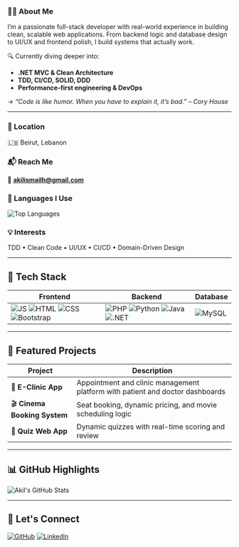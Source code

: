 
### 👨‍💻 About Me

I’m a passionate full-stack developer with real-world experience in building clean, scalable web applications. From backend logic and database design to UI/UX and frontend polish, I build systems that actually work.

🔍 Currently diving deeper into:
- **.NET MVC & Clean Architecture**
- **TDD, CI/CD, SOLID, DDD**
- **Performance-first engineering & DevOps**

-> _“Code is like humor. When you have to explain it, it’s bad.” – Cory House_

---


### 📍 Location  
🇱🇧 Beirut, Lebanon  

### 📬 Reach Me  
📧 **akilismailh@gmail.com**

### 🧠 Languages I Use  
![Top Languages](https://github-readme-stats.vercel.app/api/top-langs/?username=akil-Ismail&layout=compact&theme=tokyonight&exclude_repo=repo1,repo2)

### 💡 Interests  
TDD • Clean Code • UI/UX • CI/CD • Domain-Driven Design

---

## 🔧 Tech Stack

| Frontend | Backend | Database |
|----------|---------|----------|
|![JS](https://img.shields.io/badge/JavaScript-F7DF1E?logo=javascript&logoColor=black) ![HTML](https://img.shields.io/badge/HTML5-E34F26?logo=html5&logoColor=white) ![CSS](https://img.shields.io/badge/CSS3-1572B6?logo=css3&logoColor=white) ![Bootstrap](https://img.shields.io/badge/Bootstrap-563D7C?logo=bootstrap&logoColor=white) | ![PHP](https://img.shields.io/badge/PHP-777BB4?logo=php&logoColor=white) ![Python](https://img.shields.io/badge/Python-3776AB?logo=python&logoColor=white) ![Java](https://img.shields.io/badge/Java-007396?logo=java&logoColor=white) ![.NET](https://img.shields.io/badge/.NET-512BD4?logo=dotnet&logoColor=white)| ![MySQL](https://img.shields.io/badge/MySQL-4479A1?logo=mysql&logoColor=white) |

---

## 🌟 Featured Projects

| Project | Description |
|--------|-------------|
| 🎯 **E-Clinic App** | Appointment and clinic management platform with patient and doctor dashboards |
| 🎬 **Cinema Booking System** | Seat booking, dynamic pricing, and movie scheduling logic |
| 🧠 **Quiz Web App** | Dynamic quizzes with real-time scoring and review |

---

## 📊 GitHub Highlights

![Akil's GitHub Stats](https://github-readme-stats.vercel.app/api?username=Akil-Ismail&show_icons=true&theme=tokyonight)  

---

## 🤝 Let's Connect

[![GitHub](https://img.shields.io/badge/GitHub-181717?logo=github&logoColor=white)](https://github.com/Akil-Ismail)  [![LinkedIn](https://img.shields.io/badge/LinkedIn-0A66C2?logo=linkedin&logoColor=white)](https://linkedin.com/in/Akil-Ismail)
